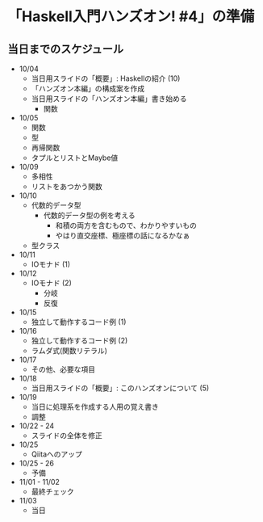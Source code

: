 「Haskell入門ハンズオン! #4」の準備
===================================

当日までのスケジュール
----------------------

* 10/04
	+ 当日用スライドの「概要」: Haskellの紹介 (10)
	+ 「ハンズオン本編」の構成案を作成
	+ 当日用スライドの「ハンズオン本編」書き始める
		- 関数
* 10/05
	+ 関数
	+ 型
	+ 再帰関数
	+ タプルとリストとMaybe値
* 10/09
	+ 多相性
	+ リストをあつかう関数
* 10/10
	+ 代数的データ型
		- 代数的データ型の例を考える
			* 和積の両方を含むもので、わかりやすいもの
			* やはり直交座標、極座標の話になるかなぁ
	+ 型クラス
* 10/11
	+ IOモナド (1)
* 10/12
	+ IOモナド (2)
		- 分岐
		- 反復
* 10/15
	+ 独立して動作するコード例 (1)
* 10/16
	+ 独立して動作するコード例 (2)
	+ ラムダ式(関数リテラル)
* 10/17
	+ その他、必要な項目
* 10/18
	+ 当日用スライドの「概要」: このハンズオンについて (5)
* 10/19
	+ 当日に処理系を作成する人用の覚え書き
	+ 調整
* 10/22 - 24
	+ スライドの全体を修正
* 10/25
	+ Qiitaへのアップ
* 10/25 - 26
	+ 予備
* 11/01 - 11/02
	+ 最終チェック
* 11/03
	+ 当日
